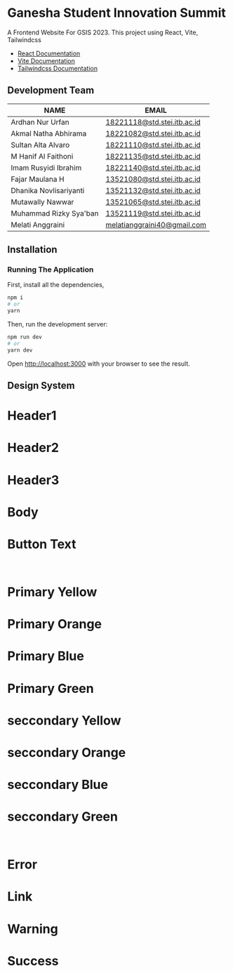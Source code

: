 # Ganesha Student Innovation Summit

A Frontend Website For GSIS 2023.
This project using React, Vite, Tailwindcss

- [React Documentation](https://react.dev/)
- [Vite Documentation](https://vitejs.dev/guide/)
- [Tailwindcss Documentation](https://tailwindcss.com/docs/installation)

## Development Team

| NAME                   | EMAIL                       |
| ---------------------- | --------------------------- |
| Ardhan Nur Urfan       | 18221118@std.stei.itb.ac.id |
| Akmal Natha Abhirama   | 18221082@std.stei.itb.ac.id |
| Sultan Alta Alvaro     | 18221110@std.stei.itb.ac.id |
| M Hanif Al Faithoni    | 18221135@std.stei.itb.ac.id |
| Imam Rusyidi Ibrahim   | 18221140@std.stei.itb.ac.id |
| Fajar Maulana H        | 13521080@std.stei.itb.ac.id |
| Dhanika Novlisariyanti | 13521132@std.stei.itb.ac.id |
| Mutawally Nawwar       | 13521065@std.stei.itb.ac.id |
| Muhammad Rizky Sya'ban | 13521119@std.stei.itb.ac.id |
| Melati Anggraini       | melatianggraini40@gmail.com |

## Installation

### Running The Application

First, install all the dependencies,

```bash
npm i
# or
yarn
```

Then, run the development server:

```bash
npm run dev
# or
yarn dev
```

Open [http://localhost:3000](http://localhost:3000) with your browser to see the result.

## Design System

<h1 className="header1">Header1</h1>
<h1 className="header2">Header2</h1>
<h1 className="header3">Header3</h1>
<h1 className="body">Body</h1>
<h1 className="button-text">Button Text</h1>
<br />
<h1 className="bg-primaryYellow">Primary Yellow</h1>
<h1 className="bg-primaryOrange">Primary Orange</h1>
<h1 className="bg-primaryBlue">Primary Blue</h1>
<h1 className="bg-primaryGreen">Primary Green</h1>
<h1 className="bg-seccondaryYellow">seccondary Yellow</h1>
<h1 className="bg-seccondaryOrange">seccondary Orange</h1>
<h1 className="bg-seccondaryBlue">seccondary Blue</h1>
<h1 className="bg-seccondaryGreen">seccondary Green</h1>
<br />
<h1 className="bg-error">Error</h1>
<h1 className="bg-link">Link</h1>
<h1 className="bg-warning">Warning</h1>
<h1 className="bg-success">Success</h1>
